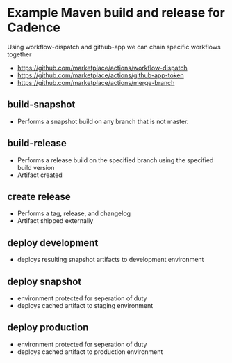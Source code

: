 
# Example Maven build and release for Cadence

Using workflow-dispatch and github-app we can chain specific workflows together

- https://github.com/marketplace/actions/workflow-dispatch
- https://github.com/marketplace/actions/github-app-token
- https://github.com/marketplace/actions/merge-branch

## build-snapshot
- Performs a snapshot build on any branch that is not master.

## build-release
- Performs a release build on the specified branch using the specified build version
- Artifact created

## create release
- Performs a tag, release, and changelog
- Artifact shipped externally

## deploy development
- deploys resulting snapshot artifacts to development environment

## deploy snapshot
- environment protected for seperation of duty
- deploys cached artifact to staging environment

## deploy production
- environment protected for seperation of duty
- deploys cached artifact to production environment

